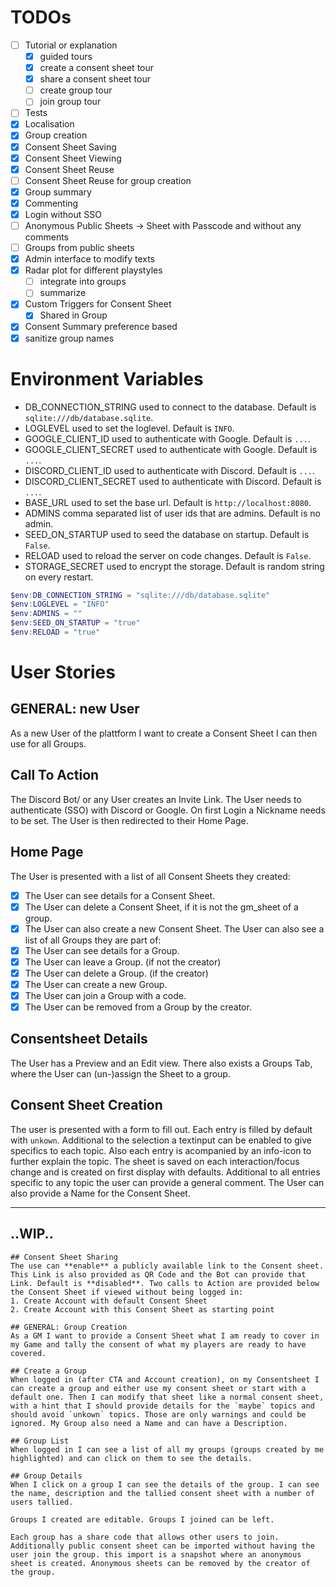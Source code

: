 # TODOs

* [ ] Tutorial or explanation
  * [X] guided tours
  * [X] create a consent sheet tour
  * [X] share a consent sheet tour
  * [ ] create group tour
  * [ ] join group tour
* [ ] Tests
* [X] Localisation
* [X] Group creation
* [X] Consent Sheet Saving
* [X] Consent Sheet Viewing
* [X] Consent Sheet Reuse
* [ ] Consent Sheet Reuse for group creation
* [X] Group summary
* [X] Commenting
* [X] Login without SSO
* [ ] Anonymous Public Sheets -> Sheet with Passcode and without any comments
* [ ] Groups from public sheets
* [X] Admin interface to modify texts
* [X] Radar plot for different playstyles
  * [ ] integrate into groups
  * [ ] summarize
* [X] Custom Triggers for Consent Sheet
  * [X] Shared in Group
* [X] Consent Summary preference based
* [X] sanitize group names

# Environment Variables

* DB_CONNECTION_STRING used to connect to the database. Default is `sqlite:///db/database.sqlite`.
* LOGLEVEL used to set the loglevel. Default is `INFO`.
* GOOGLE_CLIENT_ID used to authenticate with Google. Default is `...`.
* GOOGLE_CLIENT_SECRET used to authenticate with Google. Default is `...`.
* DISCORD_CLIENT_ID used to authenticate with Discord. Default is `...`.
* DISCORD_CLIENT_SECRET used to authenticate with Discord. Default is `...`.
* BASE_URL used to set the base url. Default is `http://localhost:8080`.
* ADMINS comma separated list of user ids that are admins. Default is no admin.
* SEED_ON_STARTUP used to seed the database on startup. Default is `False`.
* RELOAD used to reload the server on code changes. Default is `False`.
* STORAGE_SECRET used to encrypt the storage. Default is random string on every restart.

```ps1
$env:DB_CONNECTION_STRING = "sqlite:///db/database.sqlite"
$env:LOGLEVEL = "INFO"
$env:ADMINS = ""
$env:SEED_ON_STARTUP = "true"
$env:RELOAD = "true"
```

# User Stories
## GENERAL: new User
As a new User of the plattform I want to create a Consent Sheet I can then use for all Groups.

## Call To Action
The Discord Bot/ or any User creates an Invite Link. The User needs to authenticate (SSO) with Discord or Google.
On first Login a Nickname needs to be set. The User is then redirected to their Home Page.

## Home Page
The User is presented with a list of all Consent Sheets they created:
* [x] The User can see details for a Consent Sheet.
* [x] The User can delete a Consent Sheet, if it is not the gm_sheet of a group.
* [x] The User can also create a new Consent Sheet.
The User can also see a list of all Groups they are part of:
* [x] The User can see details for a Group.
* [x] The User can leave a Group. (if not the creator)
* [x] The User can delete a Group. (if the creator)
* [x] The User can create a new Group.
* [x] The User can join a Group with a code.
* [x] The User can be removed from a Group by the creator.

## Consentsheet Details
The User has a Preview and an Edit view.
There also exists a Groups Tab, where the User can (un-)assign the Sheet to a group.

## Consent Sheet Creation
The user is presented with a form to fill out. Each entry is filled by default with `unkown`. Additional to the selection a textinput can be enabled to give specifics to each topic. Also each entry is acompanied by an info-icon to further explain the topic. The sheet is saved on each interaction/focus change and is created on first display with defaults. Additional to all entries specific to any topic the user can provide a general comment. The User can also provide a Name for the Consent Sheet.

---
..WIP..
---
```
## Consent Sheet Sharing
The use can **enable** a publicly available link to the Consent sheet. This Link is also provided as QR Code and the Bot can provide that Link. Default is **disabled**. Two calls to Action are provided below the Consent Sheet if viewed without being logged in:
1. Create Account with default Consent Sheet
2. Create Account with this Consent Sheet as starting point

## GENERAL: Group Creation
As a GM I want to provide a Consent Sheet what I am ready to cover in my Game and tally the consent of what my players are ready to have covered.

## Create a Group
When logged in (after CTA and Account creation), on my Consentsheet I can create a group and either use my consent sheet or start with a default one. Then I can modify that sheet like a normal consent sheet, with a hint that I should provide details for the `maybe` topics and should avoid `unkown` topics. Those are only warnings and could be ignored. My Group also need a Name and can have a Description.

## Group List
When logged in I can see a list of all my groups (groups created by me highlighted) and can click on them to see the details.

## Group Details
When I click on a group I can see the details of the group. I can see the name, description and the tallied consent sheet with a number of users tallied.

Groups I created are editable. Groups I joined can be left.

Each group has a share code that allows other users to join. Additionally public consent sheet can be imported without having the user join the group. this import is a snapshot where an anonymous sheet is created. Anonymous sheets can be removed by the creator of the group.

```